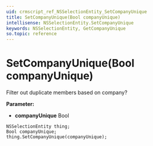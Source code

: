 ```yaml
---
uid: crmscript_ref_NSSelectionEntity_SetCompanyUnique
title: SetCompanyUnique(Bool companyUnique)
intellisense: NSSelectionEntity.SetCompanyUnique
keywords: NSSelectionEntity, GetCompanyUnique
so.topic: reference
---
```


# SetCompanyUnique(Bool companyUnique)

Filter out duplicate members based on company?

**Parameter:** 
* **companyUnique** Bool

```crmscript
NSSelectionEntity thing;
Bool companyUnique;
thing.SetCompanyUnique(companyUnique);
```

